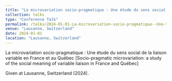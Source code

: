 ```yaml
---
title: "La microvariation socio-pragmatique : Une étude du sens social de la liaison variable en France et au Québec [Socio-pragmatic microvariation: a study of the social meaning of variable liaison in France and Québec]"
collection: talks
type: "Conference Talk"
permalink: /talks/2024-01-01-La-microvariation-socio-pragmatique--Une-tude-du-s
venue: "Lausanne, Switzerland"
date: 2024-01-01
location: "Lausanne, Switzerland"
---
```


La microvariation socio-pragmatique : Une étude du sens social de la liaison variable en France et au Québec [Socio-pragmatic microvariation: a study of the social meaning of variable liaison in France and Québec]

Given at Lausanne, Switzerland (2024).
